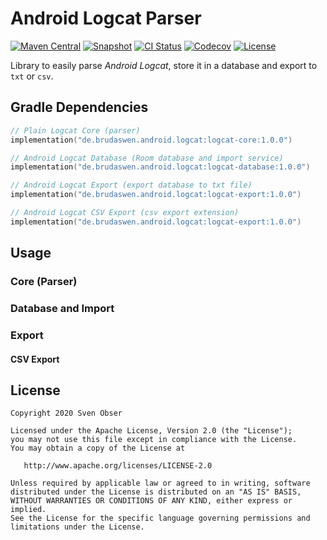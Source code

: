 # Android Logcat Parser

[![Maven Central](https://img.shields.io/maven-central/v/de.brudaswen.android.logcat/logcat-core?style=flat-square)](https://search.maven.org/artifact/de.brudaswen.android.logcat/logcat-core)
[![Snapshot](https://img.shields.io/nexus/s/de.brudaswen.android.logcat/logcat-core?label=snapshot&server=https%3A%2F%2Foss.sonatype.org&style=flat-square)](https://oss.sonatype.org/#nexus-search;gav~de.brudaswen.android.logcat~logcat-core~~~)
[![CI Status](https://img.shields.io/github/actions/workflow/status/brudaswen/android-logcat/ci-main.yml?style=flat-square)](https://github.com/brudaswen/android-logcat/actions/workflows/ci-main.yml)
[![Codecov](https://img.shields.io/codecov/c/github/brudaswen/android-logcat?style=flat-square)](https://codecov.io/gh/brudaswen/android-logcat)
[![License](https://img.shields.io/github/license/brudaswen/android-logcat?style=flat-square)](https://www.apache.org/licenses/LICENSE-2.0)

Library to easily parse *Android Logcat*, store it in a database and export to `txt` or `csv`.

## Gradle Dependencies

```kotlin
// Plain Logcat Core (parser)
implementation("de.brudaswen.android.logcat:logcat-core:1.0.0")

// Android Logcat Database (Room database and import service)
implementation("de.brudaswen.android.logcat:logcat-database:1.0.0")

// Android Logcat Export (export database to txt file)
implementation("de.brudaswen.android.logcat:logcat-export:1.0.0")

// Android Logcat CSV Export (csv export extension)
implementation("de.brudaswen.android.logcat:logcat-export:1.0.0")
```

## Usage

### Core (Parser)

### Database and Import

### Export

#### CSV Export

## License

```
Copyright 2020 Sven Obser

Licensed under the Apache License, Version 2.0 (the "License");
you may not use this file except in compliance with the License.
You may obtain a copy of the License at

   http://www.apache.org/licenses/LICENSE-2.0

Unless required by applicable law or agreed to in writing, software
distributed under the License is distributed on an "AS IS" BASIS,
WITHOUT WARRANTIES OR CONDITIONS OF ANY KIND, either express or implied.
See the License for the specific language governing permissions and
limitations under the License.
```
